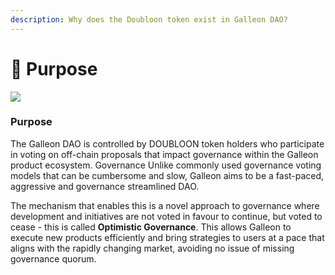 ```yaml
---
description: Why does the Doubloon token exist in Galleon DAO?
---
```


# 📓 Purpose

![](../.gitbook/assets/Gold\_Dabloon3.png)

### Purpose&#x20;

The Galleon DAO is controlled by DOUBLOON token holders who participate in voting on off-chain proposals that impact governance within the Galleon product ecosystem. Governance Unlike commonly used governance voting models that can be cumbersome and slow, Galleon aims to be a fast-paced, aggressive and governance streamlined DAO.&#x20;

The mechanism that enables this is a novel approach to governance where development and initiatives are not voted in favour to continue, but voted to cease - this is called **Optimistic Governance**. This allows Galleon to execute new products efficiently and bring strategies to users at a pace that aligns with the rapidly changing market, avoiding no issue of missing governance quorum.&#x20;
